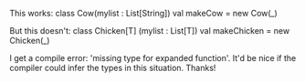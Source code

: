 This works:
  class Cow(mylist : List[String])
  val makeCow = new Cow(_)
  
But this doesn't:
  class Chicken[T] (mylist : List[T])
  val makeChicken = new Chicken(_)

I get a compile error: 'missing type for expanded function'. It'd be nice if the compiler could infer the types in this situation. Thanks!
